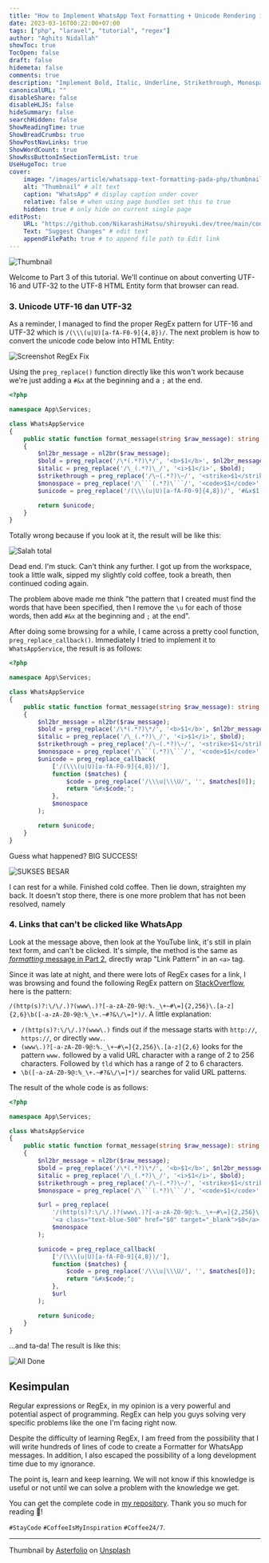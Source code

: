 ```yaml
---
title: "How to Implement WhatsApp Text Formatting + Unicode Rendering in PHP (Part 3)"
date: 2023-03-16T00:22:00+07:00
tags: ["php", "laravel", "tutorial", "regex"]
author: "Aghits Nidallah"
showToc: true
TocOpen: false
draft: false
hidemeta: false
comments: true
description: "Implement Bold, Italic, Underline, Strikethrough, Monospace, and render Unicode based on WhatsApp messages in PHP"
canonicalURL: ""
disableShare: false
disableHLJS: false
hideSummary: false
searchHidden: false
ShowReadingTime: true
ShowBreadCrumbs: true
ShowPostNavLinks: true
ShowWordCount: true
ShowRssButtonInSectionTermList: true
UseHugoToc: true
cover:
    image: "/images/article/whatsapp-text-formatting-pada-php/thumbnail-part3.en.png" # image path/url
    alt: "Thumbnail" # alt text
    caption: "WhatsApp" # display caption under cover
    relative: false # when using page bundles set this to true
    hidden: true # only hide on current single page
editPost:
    URL: "https://github.com/NikarashiHatsu/shiroyuki.dev/tree/main/content"
    Text: "Suggest Changes" # edit text
    appendFilePath: true # to append file path to Edit link
---
```


![Thumbnail](/images/article/whatsapp-text-formatting-pada-php/thumbnail-part3.en.png)

Welcome to Part 3 of this tutorial. We'll continue on about converting UTF-16
and UTF-32 to the UTF-8 HTML Entity form that browser can read.

### 3. Unicode UTF-16 dan UTF-32
As a reminder, I managed to find the proper RegEx pattern for UTF-16 and UTF-32
which is `/(\\\(u|U)[a-fA-F0-9]{4,8})/`. The next problem is how to convert the
unicode code below into HTML Entity:

![Screenshot RegEx Fix](/images/article/whatsapp-text-formatting-pada-php/ss9.png)

Using the `preg_replace()` function directly like this won't work because we're
just adding a `#&x` at the beginning and a `;` at the end.
```php
<?php

namespace App\Services;

class WhatsAppService
{
    public static function format_message(string $raw_message): string
    {
        $nl2br_message = nl2br($raw_message);
        $bold = preg_replace('/\*(.*?)\*/', '<b>$1</b>', $nl2br_message);
        $italic = preg_replace('/\_(.*?)\_/', '<i>$1</i>', $bold);
        $strikethrough = preg_replace('/\~(.*?)\~/', '<strike>$1</strike>', $italic);
        $monospace = preg_replace('/\```(.*?)\```/', '<code>$1</code>', $strikethrough);
        $unicode = preg_replace('/(\\\(u|U)[a-fA-F0-9]{4,8})/', '#&x$1;', $monospace);

        return $unicode;
    }
}
```

Totally wrong because if you look at it, the result will be like this:

![Salah total](/images/article/whatsapp-text-formatting-pada-php/ss10.png)

Dead end. I'm stuck. Can't think any further. I got up from the workspace, took
a little walk, sipped my slightly cold coffee, took a breath, then continued
coding again.

The problem above made me think "the pattern that I created must find the words
that have been specified, then I remove the `\u` for each of those words, then
add `#&x` at the beginning and `;` at the end".

After doing some browsing for a while, I came across a pretty cool function,
`preg_replace_callback()`. Immediately I tried to implement it to
`WhatsAppService`, the result is as follows:

```php
<?php

namespace App\Services;

class WhatsAppService
{
    public static function format_message(string $raw_message): string
    {
        $nl2br_message = nl2br($raw_message);
        $bold = preg_replace('/\*(.*?)\*/', '<b>$1</b>', $nl2br_message);
        $italic = preg_replace('/\_(.*?)\_/', '<i>$1</i>', $bold);
        $strikethrough = preg_replace('/\~(.*?)\~/', '<strike>$1</strike>', $italic);
        $monospace = preg_replace('/\```(.*?)\```/', '<code>$1</code>', $strikethrough);
        $unicode = preg_replace_callback(
            ['/(\\\(u|U)[a-fA-F0-9]{4,8})/'],
            function ($matches) {
                $code = preg_replace('/\\\u|\\\U/', '', $matches[0]);
                return "&#x$code;";
            },
            $monospace
        );

        return $unicode;
    }
}
```

Guess what happened? BIG SUCCESS!

![SUKSES BESAR](/images/article/whatsapp-text-formatting-pada-php/ss11.png)

I can rest for a while. Finished cold coffee. Then lie down, straighten my back.
It doesn't stop there, there is one more problem that has not been resolved, namely

### 4. Links that can't be clicked like WhatsApp
Look at the message above, then look at the YouTube link, it's still in plain
text form, and can't be clicked. It's simple, the method is the same as [_formatting_ message in Part 2](../whatsapp-text-formatting-pada-php-part-2##2-formatting-that-doesnt-render-immediately),
directly wrap "Link Pattern" in an `<a>` tag.

Since it was late at night, and there were lots of RegEx cases for a link, I was
browsing and found the following RegEx pattern on [StackOverflow](https://stackoverflow.com/questions/3809401/what-is-a-good-regular-expression-to-match-a-url), here is the pattern:

`/(http(s)?:\/\/.)?(www\.)?[-a-zA-Z0-9@:%._\+~#\=]{2,256}\.[a-z]{2,6}\b([-a-zA-Z0-9@:%_\+.~#?&\/\=]*)/`.
A little explanation:
- `/(http(s)?:\/\/.)?(www\.)` finds out if the message starts with `http://`,
    `https://`, or directly `www.`.
- `(www\.)?[-a-zA-Z0-9@:%._\+~#\=]{2,256}\.[a-z]{2,6}` looks for the pattern
    `www.` followed by a valid URL character with a range of 2 to 256 characters.
    Followed by `tld` which has a range of 2 to 6 characters.
- `\b([-a-zA-Z0-9@:%_\+.~#?&\/\=]*)/` searches for valid URL patterns.

The result of the whole code is as follows:

```php
<?php

namespace App\Services;

class WhatsAppService
{
    public static function format_message(string $raw_message): string
    {
        $nl2br_message = nl2br($raw_message);
        $bold = preg_replace('/\*(.*?)\*/', '<b>$1</b>', $nl2br_message);
        $italic = preg_replace('/\_(.*?)\_/', '<i>$1</i>', $bold);
        $strikethrough = preg_replace('/\~(.*?)\~/', '<strike>$1</strike>', $italic);
        $monospace = preg_replace('/\```(.*?)\```/', '<code>$1</code>', $strikethrough);

        $url = preg_replace(
            '/(http(s)?:\/\/.)?(www\.)?[-a-zA-Z0-9@:%._\+~#\=]{2,256}\.[a-z]{2,6}\b([-a-zA-Z0-9@:%_\+.~#?&\/\=]*)/',
            '<a class="text-blue-500" href="$0" target="_blank">$0</a>',
            $monospace
        );

        $unicode = preg_replace_callback(
            ['/(\\\(u|U)[a-fA-F0-9]{4,8})/'],
            function ($matches) {
                $code = preg_replace('/\\\u|\\\U/', '', $matches[0]);
                return "&#x$code;";
            },
            $url
        );

        return $unicode;
    }
}
```

...and ta-da! The result is like this:

![All Done](/images/article/whatsapp-text-formatting-pada-php/ss12.png)

## Kesimpulan
Regular expressions or RegEx, in my opinion is a very powerful and potential
aspect of programming. RegEx can help you guys solving very specific problems
like the one I'm facing right now.

Despite the difficulty of learning RegEx, I am freed from the possibility that
I will write hundreds of lines of code to create a Formatter for WhatsApp
messages. In addition, I also escaped the possibility of a long development
time due to my ignorance.

The point is, learn and keep learning. We will not know if this knowledge is
useful or not until we can solve a problem with the knowledge we get.

You can get the complete code in [my repository](https://github.com/NikarashiHatsu/whatsapp-message-formatter-php). Thank you so much for reading 👋!

`#StayCode` `#CoffeeIsMyInspiration` `#Coffee24/7`.

---

Thumbnail by <a href="https://unsplash.com/@asterfolio?utm_source=unsplash&utm_medium=referral&utm_content=creditCopyText">Asterfolio</a> on <a href="https://unsplash.com/wallpapers/apps/whatsapp?utm_source=unsplash&utm_medium=referral&utm_content=creditCopyText">Unsplash</a>
